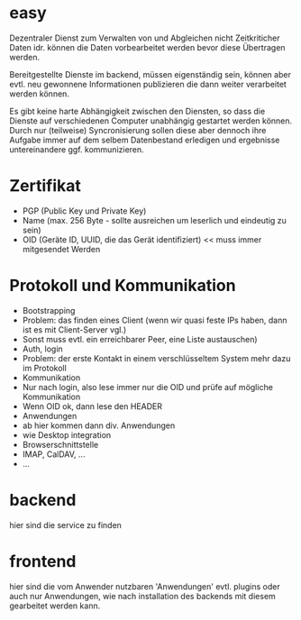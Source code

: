 easy
====

Dezentraler Dienst zum Verwalten von und Abgleichen nicht Zeitkriticher Daten
idr. können die Daten vorbearbeitet werden bevor diese Übertragen werden.

Bereitgestellte Dienste im backend, müssen eigenständig sein, können aber evtl. 
neu gewonnene Informationen publizieren die dann weiter verarbeitet werden können.

Es gibt keine harte Abhängigkeit zwischen den Diensten, so dass die Dienste auf verschiedenen Computer
unabhängig gestartet werden können. Durch nur (teilweise) Syncronisierung sollen diese aber dennoch ihre  Aufgabe
immer auf dem selbem Datenbestand erledigen und ergebnisse untereinandere ggf. kommunizieren.


Zertifikat
==========
* PGP (Public Key und Private Key)
* Name (max. 256 Byte - sollte ausreichen um leserlich und eindeutig zu sein)
* OID (Geräte ID, UUID, die das Gerät identifiziert) << muss immer mitgesendet Werden

Protokoll und Kommunikation
===========================

* Bootstrapping
 * Problem: das finden eines Client (wenn wir quasi feste IPs haben, dann ist es mit Client-Server vgl.)
 * Sonst muss evtl. ein erreichbarer Peer, eine Liste austauschen)
* Auth, login
 * Problem: der erste Kontakt in einem verschlüsseltem System mehr dazu im Protokoll
* Kommunikation
 * Nur nach login, also lese immer nur die OID und prüfe auf mögliche Kommunikation
 * Wenn OID ok, dann lese den HEADER
* Anwendungen
 * ab hier kommen dann div. Anwendungen
 * wie Desktop integration
 * Browserschnittstelle
 * IMAP, CalDAV, ...
 * ...


backend
=======
hier sind die service zu finden 

frontend
========
hier sind die vom Anwender nutzbaren 'Anwendungen'
evtl. plugins oder auch nur Anwendungen, wie nach installation des backends mit diesem gearbeitet werden kann.
